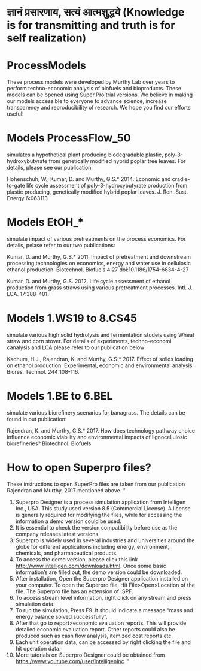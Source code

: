 # ज्ञानं प्रसारणाय, सत्यं आत्मशुद्धये (Knowledge is for transmitting and truth is for self realization)
# ProcessModels
These process models were developed by Murthy Lab over years to perform techno-economic analysis of biofuels and bioproducts. 
These models can be opened using Super Pro trial versions. We believe in making our models accessible to everyone to advance science, increase transparency and reproducibility of research. We hope you find our efforts useful!

# Models ProcessFlow_50
simulates a hypothetical plant producing biodegradable plastic, poly-3-hydroxybutyrate from genetically modified hybrid poplar tree leaves. For details, please see our publication: 

Hohenschuh, W., Kumar, D. and Murthy, G.S.* 2014. Economic and cradle-to-gate life cycle assessment of poly-3-hydroxybutyrate production from plastic producing, genetically modified hybrid poplar leaves. J. Ren. Sust. Energy 6:063113

# Models EtOH_*
simulate impact of various pretreatments on the process economics. For details, pelase refer to our two publications: 

Kumar, D. and Murthy, G.S.* 2011. Impact of pretreatment and downstream processing technologies on economics, energy and water use in cellulosic ethanol production. Biotechnol. Biofuels 4:27 doi:10.1186/1754-6834-4-27

Kumar, D. and Murthy, G.S. 2012. Life cycle assessment of ethanol production from grass straws using various pretreatment processes. Intl. J. LCA. 17:388-401.

# Models 1.WS19 to 8.CS45 
simulate various high solid hydrolysis and fermentation studeis using Wheat straw and corn stover. For details of experiments, techno-economi canalysis and LCA please refer to our publication below:

Kadhum, H.J., Rajendran, K. and Murthy, G.S.* 2017. Effect of solids loading on ethanol production: Experimental, economic and environmental analysis. Biores. Technol. 244:108-116.

# Models 1.BE to 6.BEL 
simulate various biorefinery scenarios for banagrass. The details can be found in out publication: 

Rajendran, K. and Murthy, G.S.* 2017. How does technology pathway choice influence economic viability and environmental impacts of lignocellulosic biorefineries? Biotechnol. Biofuels

# How to open Superpro files?
These instructions to open SuperPro files are  taken from our publication Rajendran and Murthy, 2017 mentioned above. 
"
1. Superpro Designer is a process simulation application from Intelligen Inc., USA. This study used version 8.5 (Commercial License). A license is generally required for modifying the files, while for accessing the information a demo version could be used. 
2. It is essential to check the version compatibility before use as the company releases latest versions. 
3. Superpro is widely used in several industries and universities around the globe for different applications including energy, environment, chemicals, and pharmaceutical products. 
4. To access the demo version, please click this link http://www.intelligen.com/downloads.html. Once some basic information’s are filled out, the demo version could be downloaded. 
5. After installation, Open the Superpro Designer application installed on your computer. To open the Superpro file, Hit File>Open>Location of the file. The Superpro file has an extension of .SPF.
6. To access stream level information, right click on any stream and press simulation data. 
7. To run the simulation, Press F9. It should indicate a message “mass and energy balance solved successfully”.
8. After that go to report>economic evaluation reports. This will provide detailed economic evaluation report. Other reports could also be produced such as cash flow analysis, itemized cost reports etc. 
9. Each unit operation data, can be accessed by right clicking the file and hit operation data. 
10. More tutorials on Superpro Designer could be obtained from https://www.youtube.com/user/IntelligenInc.
"

